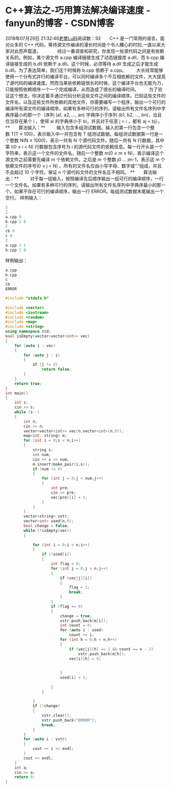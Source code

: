 # C++算法之-巧用算法解决编译速度 - fanyun的博客 - CSDN博客
2018年07月29日 21:32:46[老樊Lu码](https://me.csdn.net/fanyun_01)阅读数：92
      C++ 是一门常用的语言。面对众多的 C++ 代码，等待源文件编译的漫长时间是个令人糟心的时刻,一直以来大家对此怨声载道。      
      经过一番调查和研究，你发现一些源代码之间是有依赖关系的。例如，某个源文件 a.cpp 编译链接生成了动态链接库 a.dll，而 b.cpp 编译链接生成的 b.dll 依赖于 a.dll。这个时候，必须等待 a.dll 生成之后才能生成 b.dll。为了表达简单，我们这个时候称 b.cpp 依赖于 a.cpp。
       大长经常能够使用一个分布式并行的编译平台，可以同时编译多个不互相依赖的文件，大大提高了源代码的编译速度。然而当某些依赖链很长的时候，这个编译平台也无能为力，只能按照依赖顺序一个一个完成编译，从而造成了很长的编译时间。
       为了验证这个想法，你决定着手通过代码分析这些文件之间的编译顺序。已知这些文件的文件名，以及这些文件所依赖的其他文件，你需要编写一个程序，输出一个可行的编译所有源文件的编译顺序。如果有多种可行的序列，请输出所有文件名序列中字典序最小的那一个（序列 (a1, a2, ..., an) 字典序小于序列 (b1, b2, ..., bn)，当且仅当存在某个 i ，使得 ai 的字典序小于 bi，并且对于任意 j < i ，都有 aj = bj）。
**       算法输入：**
        输入包含多组测试数据。输入的第一行包含一个整数 T(T ≤ 100)，表示输入中一共包含有 T 组测试数据。每组测试数据第一行是一个整数 N(N ≤ 1000)，表示一共有 N 个源代码文件。随后一共有 N 行数据，其中第 i(0 ≤ i < N) 行数据包含序号为 i 的源代码文件的依赖信息。每一行开头是一个字符串，表示这一个文件的文件名，随后一个整数 m(0 ≤ m ≤ N)，表示编译这个源文件之前需要先编译 m 个依赖文件。之后是 m 个整数 j0 ... jm-1，表示这 m 个依赖文件的序号(0 ≤ j < N) 。所有的文件名仅由小写字母、数字或“.”组成，并且不会超过 10 个字符。保证 n 个源代码文件的文件名互不相同。
**       算法输出：**
        对于每一组输入，按照编译先后顺序输出一组可行的编译顺序，一行一个文件名。如果有多种可行的序列，请输出所有文件名序列中字典序最小的那一个。如果不存在可行的编译顺序，输出一行 ERROR。每组测试数据末尾输出一个空行。
样例输入：
```cpp
3
2
a.cpp 0
b.cpp 1 0
2
cb 0
c 0
2
a.cpp 1 1
b.cpp 1 0
```
样例输出：
```cpp
a.cpp
b.cpp
c
cb
ERROR
```
```cpp
#include "stdafx.h"
 
#include <vector>
#include <iostream>
#include <random>
#include <map>
#include <string>
using namespace std;
bool isEmpty(vector<vector<int>> vec)
{
	for (auto i : vec)
	{
		for (auto j : i)
		{
			if (j != 0)
				return false;
		}
	}
	return true;
}
int main()
{
	int s;
	cin >> s;
	while (s--)
	{
		int n;
		cin >> n;
		vector<vector<int>> vec(n,vector<int>(n,0));
		map<int, string> m;
		for (int i = 0;i < n;i++)
		{
			string s;
			int num;
			cin >> s >> num;
			m.insert(make_pair(i,s));
			if (num != 0)
			{
				for (int j = 0;j < num;j++)
				{
					int pre;
					cin >> pre;
					vec[pre][i] = 1;
				}
			}
		}
		vector<string> vstr;
		vector<int> used(n,0);
		bool change = false;
		while (!isEmpty(vec))
		{
			
			for (int i = 0;i < n;i++)
			{
				if (!used[i])
				{
					int flag = 0;
					for (int j = 0;j < n;j++)
					{
						if (vec[j][i])
						{
							flag = 1;
							break;
						}
					}
					if (flag == 0)
					{
						change = true;
						vstr.push_back(m[i]);
						int count = 0;
						for (auto i : used)
							count += i;
						for (int h = 0;h < n;h++)
						{
							if (vec[i][h] == 1 && count == n - 2)
								vstr.push_back(m[h]);
							vec[i][h] = 0;
 
 
						}
						used[i] = 1;
						
					}
				}
				
			}
			if (!change)
			{
				vstr.clear();
				vstr.push_back("ERROR");
				break;
			}
		}
		for (auto i : vstr) 
		{
			cout << i << endl;
		}
		cout << endl;
	}
	int a;
	cin >> a;
	return 0;
}
```

